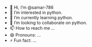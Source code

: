 - 👋 Hi, I’m @samar-786
- 👀 I’m interested in python.
- 🌱 I’m currently learning python.
- 💞️ I’m looking to collaborate on python.
- 📫 How to reach me ...
- 😄 Pronouns: ...
- ⚡ Fun fact: ...

<!---
samar-786/samar-786 is a ✨ special ✨ repository because its `README.md` (this file) appears on your GitHub profile.
You can click the Preview link to take a look at your changes.
--->
